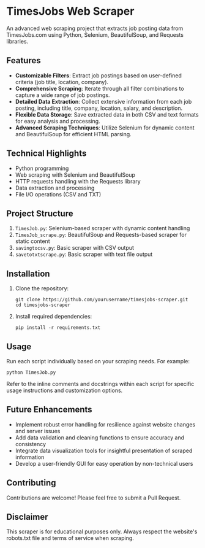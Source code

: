 # TimesJobs Web Scraper

An advanced web scraping project that extracts job posting data from TimesJobs.com using Python, Selenium, BeautifulSoup, and Requests libraries.

## Features

- **Customizable Filters**: Extract job postings based on user-defined criteria (job title, location, company).
- **Comprehensive Scraping**: Iterate through all filter combinations to capture a wide range of job postings.
- **Detailed Data Extraction**: Collect extensive information from each job posting, including title, company, location, salary, and description.
- **Flexible Data Storage**: Save extracted data in both CSV and text formats for easy analysis and processing.
- **Advanced Scraping Techniques**: Utilize Selenium for dynamic content and BeautifulSoup for efficient HTML parsing.

## Technical Highlights

- Python programming
- Web scraping with Selenium and BeautifulSoup
- HTTP requests handling with the Requests library
- Data extraction and processing
- File I/O operations (CSV and TXT)

## Project Structure

1. `TimesJob.py`: Selenium-based scraper with dynamic content handling
2. `TimesJob_scrape.py`: BeautifulSoup and Requests-based scraper for static content
3. `savingtocsv.py`: Basic scraper with CSV output
4. `savetotxtscrape.py`: Basic scraper with text file output

## Installation

1. Clone the repository:
   ```
   git clone https://github.com/yourusername/timesjobs-scraper.git
   cd timesjobs-scraper
   ```

2. Install required dependencies:
   ```
   pip install -r requirements.txt
   ```

## Usage

Run each script individually based on your scraping needs. For example:

```
python TimesJob.py
```

Refer to the inline comments and docstrings within each script for specific usage instructions and customization options.

## Future Enhancements

- Implement robust error handling for resilience against website changes and server issues
- Add data validation and cleaning functions to ensure accuracy and consistency
- Integrate data visualization tools for insightful presentation of scraped information
- Develop a user-friendly GUI for easy operation by non-technical users

## Contributing

Contributions are welcome! Please feel free to submit a Pull Request.

## Disclaimer

This scraper is for educational purposes only. Always respect the website's robots.txt file and terms of service when scraping.
